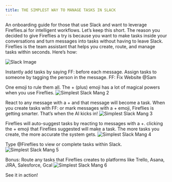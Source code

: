 ```yaml
---
title: THE SIMPLEST WAY TO MANAGE TASKS IN SLACK
---
```


An onboarding guide for those that use Slack and want to leverage Fireflies.ai for intelligent workflows.
Let’s keep this short. The reason you decided to give Fireflies a try is because you want to make tasks inside your conversations and turn messages into tasks without having to leave Slack.
Fireflies is the team assistant that helps you create, route, and manage tasks within seconds. Here’s how:

![Slack Image](/fireflies_blog/img/simplestSlackMang1.png "Slack Image")

Instantly add tasks by saying FF: before each message.
Assign tasks to someone by tagging the person in the message.
FF: Fix Website @Sam


One emoji to rule them all.
The + (plus) emoji has a lot of magical powers when you use Fireflies.
![Simplest Slack Mang 2](/fireflies_blog/img/simplestSlackMang2.png "Simplest Slack Mang 2")


React to any message with a + and that message will become a task.
When you create tasks with FF: or mark messages with a + emoji, Fireflies is getting smarter. That’s when the AI kicks in!
![Simplest Slack Mang 3](/fireflies_blog/img/simplestSlackMang3.gif "Simplest Slack Mang 3")


Fireflies will auto-suggest tasks by reacting to messages with a +.
clicking the + emoji that Fireflies suggested will make a task.
The more tasks you create, the more accurate the system gets.
![Simplest Slack Mang 4](/fireflies_blog/img/simplestSlackMang4.gif "Simplest Slack Mang 4")


Type @Fireflies to view or complete tasks within Slack. 
![Simplest Slack Mang 5](/fireflies_blog/img/simplestSlackMang5.png "Simplest Slack Mang 5")



Bonus: Route any tasks that Fireflies creates to platforms like Trello, Asana, JIRA, Salesforce, Gcal
![Simplest Slack Mang 6](/fireflies_blog/img/simplestSlackMang6.png "Simplest Slack Mang 6")

See it in action!

<a href="https://youtu.be/eRe8iDRU2E8">
